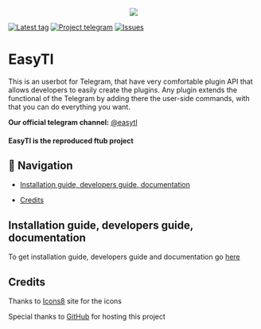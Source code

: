 <p align="center">
  <img src="https://github.com/ftdot/ftdot/raw/main/imgs/easytl_banner_nb-new.png" />
</p>

[![Latest tag](https://img.shields.io/github/v/tag/ftdot/EasyTl?label=LATEST%20TAG&style=for-the-badge)](https://github.com/ftdot/EasyTl/tags)
[![Project telegram](https://badgen.net/badge/icon/telegram?icon=telegram&label=EASYTL&style=for-the-badge&scale=1.4)](https://t.me/easytl)
[![Issues](https://img.shields.io/github/issues/ftdot/EasyTl?style=for-the-badge)](https://github.com/ftdot/EasyTl/issues)

# EasyTl
This is an userbot for Telegram, that have very comfortable plugin API that allows developers to easily create the plugins. 
Any plugin extends the functional of the Telegram by adding there the user-side commands, with that you can do everything you want.

**Our official telegram channel:** [@easytl](https://t.me/easytl)

#### EasyTl is the reproduced **ftub** project

## 📘 Navigation
* [Installation guide, developers guide, documentation](#installation-guide-developers-guide-documentation)

* [Credits](#credits)

## Installation guide, developers guide, documentation
To get installation guide, developers guide and documentation go [here](https://github.com/ftdot/EasyTl/tree/master/documentation)

## Credits
Thanks to [Icons8](https://icons8.com) site for the icons

Special thanks to [GitHub](https://github.com) for hosting this project